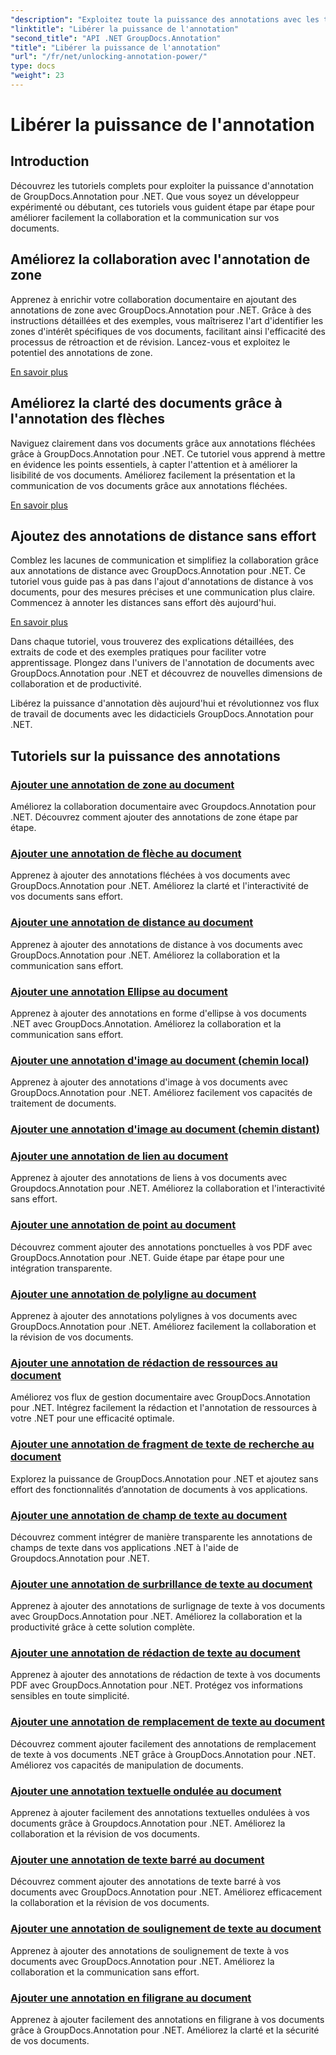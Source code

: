 ```yaml
---
"description": "Exploitez toute la puissance des annotations avec les tutoriels GroupDocs.Annotation pour .NET. Apprenez à ajouter différentes annotations étape par étape et à améliorer la collaboration en toute simplicité."
"linktitle": "Libérer la puissance de l'annotation"
"second_title": "API .NET GroupDocs.Annotation"
"title": "Libérer la puissance de l'annotation"
"url": "/fr/net/unlocking-annotation-power/"
type: docs
"weight": 23
---
```


# Libérer la puissance de l'annotation

## Introduction

Découvrez les tutoriels complets pour exploiter la puissance d'annotation de GroupDocs.Annotation pour .NET. Que vous soyez un développeur expérimenté ou débutant, ces tutoriels vous guident étape par étape pour améliorer facilement la collaboration et la communication sur vos documents.

## Améliorez la collaboration avec l'annotation de zone

Apprenez à enrichir votre collaboration documentaire en ajoutant des annotations de zone avec GroupDocs.Annotation pour .NET. Grâce à des instructions détaillées et des exemples, vous maîtriserez l'art d'identifier les zones d'intérêt spécifiques de vos documents, facilitant ainsi l'efficacité des processus de rétroaction et de révision. Lancez-vous et exploitez le potentiel des annotations de zone.

[En savoir plus](./add-area-annotation/)

## Améliorez la clarté des documents grâce à l'annotation des flèches

Naviguez clairement dans vos documents grâce aux annotations fléchées grâce à GroupDocs.Annotation pour .NET. Ce tutoriel vous apprend à mettre en évidence les points essentiels, à capter l'attention et à améliorer la lisibilité de vos documents. Améliorez facilement la présentation et la communication de vos documents grâce aux annotations fléchées.

[En savoir plus](./add-arrow-annotation/)

## Ajoutez des annotations de distance sans effort

Comblez les lacunes de communication et simplifiez la collaboration grâce aux annotations de distance avec GroupDocs.Annotation pour .NET. Ce tutoriel vous guide pas à pas dans l'ajout d'annotations de distance à vos documents, pour des mesures précises et une communication plus claire. Commencez à annoter les distances sans effort dès aujourd'hui.

[En savoir plus](./add-distance-annotation/)

Dans chaque tutoriel, vous trouverez des explications détaillées, des extraits de code et des exemples pratiques pour faciliter votre apprentissage. Plongez dans l'univers de l'annotation de documents avec GroupDocs.Annotation pour .NET et découvrez de nouvelles dimensions de collaboration et de productivité.

Libérez la puissance d'annotation dès aujourd'hui et révolutionnez vos flux de travail de documents avec les didacticiels GroupDocs.Annotation pour .NET.

## Tutoriels sur la puissance des annotations
### [Ajouter une annotation de zone au document](./add-area-annotation/)
Améliorez la collaboration documentaire avec Groupdocs.Annotation pour .NET. Découvrez comment ajouter des annotations de zone étape par étape.
### [Ajouter une annotation de flèche au document](./add-arrow-annotation/)
Apprenez à ajouter des annotations fléchées à vos documents avec GroupDocs.Annotation pour .NET. Améliorez la clarté et l'interactivité de vos documents sans effort.
### [Ajouter une annotation de distance au document](./add-distance-annotation/)
Apprenez à ajouter des annotations de distance à vos documents avec GroupDocs.Annotation pour .NET. Améliorez la collaboration et la communication sans effort.
### [Ajouter une annotation Ellipse au document](./add-ellipse-annotation/)
Apprenez à ajouter des annotations en forme d'ellipse à vos documents .NET avec GroupDocs.Annotation. Améliorez la collaboration et la communication sans effort.
### [Ajouter une annotation d'image au document (chemin local)](./add-image-annotation-local-path/)
Apprenez à ajouter des annotations d'image à vos documents avec GroupDocs.Annotation pour .NET. Améliorez facilement vos capacités de traitement de documents.
### [Ajouter une annotation d'image au document (chemin distant)](./add-image-annotation-remote-path/)
### [Ajouter une annotation de lien au document](./add-link-annotation/)
Apprenez à ajouter des annotations de liens à vos documents avec Groupdocs.Annotation pour .NET. Améliorez la collaboration et l'interactivité sans effort.
### [Ajouter une annotation de point au document](./add-point-annotation/)
Découvrez comment ajouter des annotations ponctuelles à vos PDF avec GroupDocs.Annotation pour .NET. Guide étape par étape pour une intégration transparente.
### [Ajouter une annotation de polyligne au document](./add-polyline-annotation/)
Apprenez à ajouter des annotations polylignes à vos documents avec GroupDocs.Annotation pour .NET. Améliorez facilement la collaboration et la révision de vos documents.
### [Ajouter une annotation de rédaction de ressources au document](./add-resources-redaction-annotation/)
Améliorez vos flux de gestion documentaire avec GroupDocs.Annotation pour .NET. Intégrez facilement la rédaction et l'annotation de ressources à votre .NET pour une efficacité optimale.
### [Ajouter une annotation de fragment de texte de recherche au document](./add-search-text-fragment-annotation/)
Explorez la puissance de GroupDocs.Annotation pour .NET et ajoutez sans effort des fonctionnalités d’annotation de documents à vos applications.
### [Ajouter une annotation de champ de texte au document](./add-text-field-annotation/)
Découvrez comment intégrer de manière transparente les annotations de champs de texte dans vos applications .NET à l'aide de Groupdocs.Annotation pour .NET.
### [Ajouter une annotation de surbrillance de texte au document](./add-text-highlight-annotation/)
Apprenez à ajouter des annotations de surlignage de texte à vos documents avec GroupDocs.Annotation pour .NET. Améliorez la collaboration et la productivité grâce à cette solution complète.
### [Ajouter une annotation de rédaction de texte au document](./add-text-redaction-annotation/)
Apprenez à ajouter des annotations de rédaction de texte à vos documents PDF avec GroupDocs.Annotation pour .NET. Protégez vos informations sensibles en toute simplicité.
### [Ajouter une annotation de remplacement de texte au document](./add-text-replacement-annotation/)
Découvrez comment ajouter facilement des annotations de remplacement de texte à vos documents .NET grâce à GroupDocs.Annotation pour .NET. Améliorez vos capacités de manipulation de documents.
### [Ajouter une annotation textuelle ondulée au document](./add-text-squiggly-annotation/)
Apprenez à ajouter facilement des annotations textuelles ondulées à vos documents grâce à Groupdocs.Annotation pour .NET. Améliorez la collaboration et la révision de vos documents.
### [Ajouter une annotation de texte barré au document](./add-text-strikeout-annotation/)
Découvrez comment ajouter des annotations de texte barré à vos documents avec GroupDocs.Annotation pour .NET. Améliorez efficacement la collaboration et la révision de vos documents.
### [Ajouter une annotation de soulignement de texte au document](./add-text-underline-annotation/)
Apprenez à ajouter des annotations de soulignement de texte à vos documents avec GroupDocs.Annotation pour .NET. Améliorez la collaboration et la communication sans effort.
### [Ajouter une annotation en filigrane au document](./add-watermark-annotation/)
Apprenez à ajouter facilement des annotations en filigrane à vos documents grâce à GroupDocs.Annotation pour .NET. Améliorez la clarté et la sécurité de vos documents.